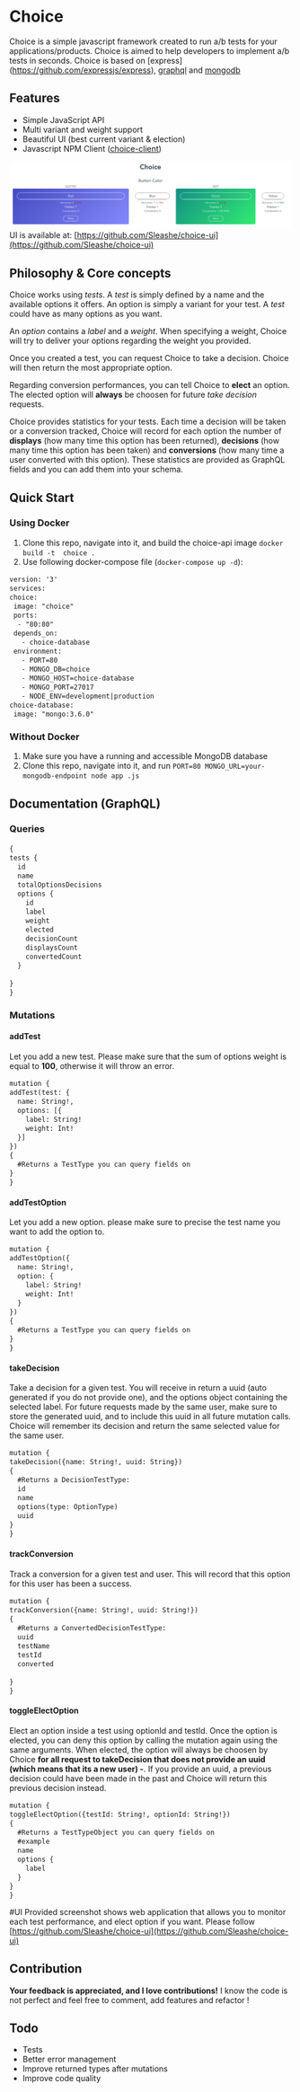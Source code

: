 # Choice

Choice is a simple javascript framework created to run a/b tests for your applications/products. 
Choice is aimed to help developers to implement a/b tests in seconds. Choice is based on [express]
(https://github.com/expressjs/express), [graphql](https://github.com/facebook/graphql) and 
[mongodb](https://www.mongodb.com/)

## Features
- Simple JavaScript API
- Multi variant and weight support
- Beautiful UI (best current variant & election)
- Javascript NPM Client ([choice-client](https://www.npmjs.com/package/choice-client))

![choice-screenshot](https://raw.githubusercontent.com/sleashe/choice-ui/master/public/screenshot.png)
UI is available at: [https://github.com/Sleashe/choice-ui](https://github.com/Sleashe/choice-ui)

## Philosophy & Core concepts
Choice works using _tests_. A _test_ is simply defined by a name and the available options it 
offers. An option is simply a variant for your test. A _test_ could have as many options as you 
want.

An _option_ contains a _label_ and a _weight_. When specifying a weight, Choice will try to 
deliver your options regarding the weight you provided.

Once you created a test, you can request Choice to take a decision. Choice will then return the 
most appropriate option.
 
Regarding conversion performances, you can tell Choice to **elect** an option. The elected 
option will **always** be choosen for future _take decision_ requests.
 
Choice provides statistics for your tests. Each time a decision will be taken or a conversion 
tracked, Choice will record for each option the number of **displays** (how many time this 
option has been returned), **decisions** (how many time this option has been taken) and 
**conversions** (how many time a user converted with this option). These statistics are provided 
as GraphQL fields and you can add them into your schema.
 
## Quick Start
### Using Docker
1. Clone this repo, navigate into it, and build the choice-api image `docker build -t 
choice .`
2. Use following docker-compose file (`docker-compose up -d`):
```
version: '3'
services:
choice:
 image: "choice"
 ports:
  - "80:80"
 depends_on:
   - choice-database
 environment:
   - PORT=80
   - MONGO_DB=choice
   - MONGO_HOST=choice-database
   - MONGO_PORT=27017
   - NODE_ENV=development|production
choice-database:
 image: "mongo:3.6.0"
```
### Without Docker
1. Make sure you have a running and accessible MongoDB database
1. Clone this repo, navigate into it, and run `PORT=80 MONGO_URL=your-mongodb-endpoint node app
.js`

## Documentation (GraphQL)
### Queries

```
{
tests {
  id
  name
  totalOptionsDecisions
  options {
    id
    label
    weight
    elected
    decisionCount
    displaysCount
    convertedCount
  }
  
}
}
```
### Mutations
#### addTest
Let you add a new test. Please make sure that the sum of options weight is equal to **100**, 
otherwise it will throw an error.
```
mutation {
addTest(test: {
  name: String!, 
  options: [{
    label: String!
    weight: Int!
  }]
}) 
{
  #Returns a TestType you can query fields on
}
}
```
#### addTestOption
Let you add a new option. please make sure to precise the test name you want to add the option to.
```
mutation {
addTestOption({
  name: String!, 
  option: {
    label: String!
    weight: Int!
  }
}) 
{
  #Returns a TestType you can query fields on
}
}
```
#### takeDecision
Take a decision for a given test. You will receive in return a uuid (auto generated if you do 
not provide one), and the options object containing the selected label. For future requests 
made by the same user, make sure to store the generated uuid, and to include this uuid in all 
future mutation calls. Choice will remember its decision and return the same selected value for
the same user.

```
mutation {
takeDecision({name: String!, uuid: String})
{
  #Returns a DecisionTestType:
  id
  name
  options(type: OptionType)
  uuid
}
}
```
#### trackConversion
Track a conversion for a given test and user. This will record that this option for this user 
has been a success.

```
mutation {
trackConversion({name: String!, uuid: String!})
{
  #Returns a ConvertedDecisionTestType:
  uuid
  testName
  testId
  converted
  
}
}
```

#### toggleElectOption
Elect an option inside a test using optionId and testId. Once the option is elected, you can 
deny this option by calling the mutation again using the same arguments. When elected, the 
option will always be choosen by Choice **for all request to takeDecision that does not provide 
an uuid (which means that its a new user) -**. If you provide an uuid, a previous decision 
could have been made in the past and Choice will return this previous decision instead.

```
mutation {
toggleElectOption({testId: String!, optionId: String!})
{
  #Returns a TestTypeObject you can query fields on
  #example
  name
  options {
    label
  }
}
}
```

#UI
Provided screenshot shows web application that allows you to monitor each test
performance, and elect option if you want. Please follow [https://github.com/Sleashe/choice-ui](https://github.com/Sleashe/choice-ui)

## Contribution
**Your feedback is appreciated, and I love contributions!**
I know the code is not perfect and feel free to comment, add features and refactor !

## Todo
- Tests
- Better error management
- Improve returned types after mutations
- Improve code quality

